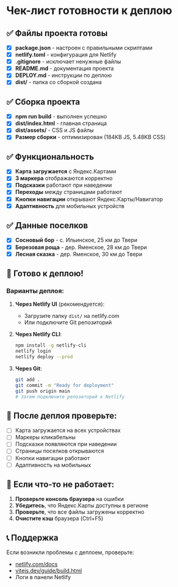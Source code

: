 # Чек-лист готовности к деплою

## ✅ Файлы проекта готовы

- [x] **package.json** - настроен с правильными скриптами
- [x] **netlify.toml** - конфигурация для Netlify
- [x] **.gitignore** - исключает ненужные файлы
- [x] **README.md** - документация проекта
- [x] **DEPLOY.md** - инструкции по деплою
- [x] **dist/** - папка со сборкой создана

## ✅ Сборка проекта

- [x] **npm run build** - выполнен успешно
- [x] **dist/index.html** - главная страница
- [x] **dist/assets/** - CSS и JS файлы
- [x] **Размер сборки** - оптимизирован (184KB JS, 5.48KB CSS)

## ✅ Функциональность

- [x] **Карта загружается** с Яндекс.Картами
- [x] **3 маркера** отображаются корректно
- [x] **Подсказки** работают при наведении
- [x] **Переходы** между страницами работают
- [x] **Кнопки навигации** открывают Яндекс.Карты/Навигатор
- [x] **Адаптивность** для мобильных устройств

## ✅ Данные поселков

- [x] **Сосновый бор** - с. Ильинское, 25 км до Твери
- [x] **Березовая роща** - дер. Яменское, 28 км до Твери
- [x] **Лесная сказка** - дер. Яменское, 30 км до Твери

## 🚀 Готово к деплою!

### Варианты деплоя:

1. **Через Netlify UI** (рекомендуется):

   - Загрузите папку `dist/` на netlify.com
   - Или подключите Git репозиторий

2. **Через Netlify CLI**:

   ```bash
   npm install -g netlify-cli
   netlify login
   netlify deploy --prod
   ```

3. **Через Git**:
   ```bash
   git add .
   git commit -m "Ready for deployment"
   git push origin main
   # Затем подключите репозиторий к Netlify
   ```

## 📱 После деплоя проверьте:

- [ ] Карта загружается на всех устройствах
- [ ] Маркеры кликабельны
- [ ] Подсказки появляются при наведении
- [ ] Страницы поселков открываются
- [ ] Кнопки навигации работают
- [ ] Адаптивность на мобильных

## 🔧 Если что-то не работает:

1. **Проверьте консоль браузера** на ошибки
2. **Убедитесь**, что Яндекс.Карты доступны в регионе
3. **Проверьте**, что все файлы загружены корректно
4. **Очистите кэш** браузера (Ctrl+F5)

## 📞 Поддержка

Если возникли проблемы с деплоем, проверьте:

- [netlify.com/docs](https://docs.netlify.com/)
- [vitejs.dev/guide/build.html](https://vitejs.dev/guide/build.html)
- Логи в панели Netlify
